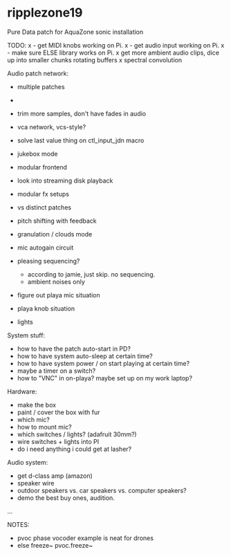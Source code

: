 # ripplezone19
Pure Data patch for AquaZone sonic installation

TODO:
x - get MIDI knobs working on Pi.
x - get audio input working on Pi.
x - make sure ELSE library works on Pi.
x get more ambient audio clips, dice up into smaller chunks
 rotating buffers
x spectral convolution

Audio patch network:
- multiple patches
- 
- trim more samples, don't have fades in audio

- vca network, vcs-style?
- solve last value thing on ctl_input_jdn macro
- jukebox mode
- modular frontend
- look into streaming disk playback
- modular fx setups
- vs distinct patches
- pitch shifting with feedback
- granulation / clouds mode
- mic autogain circuit
- pleasing sequencing?
	- according to jamie, just skip. no sequencing.
	- ambient noises only
- figure out playa mic situation
- playa knob situation
- lights

System stuff:
- how to have the patch auto-start in PD?
- how to have system auto-sleep at certain time?
- how to have system power / on start playing at certain time?
- maybe a timer on a switch?
- how to "VNC" in on-playa? maybe set up on my work laptop?

Hardware:
- make the box
- paint / cover the box with fur
- which mic?
- how to mount mic?
- which switches / lights? (adafruit 30mm?)
- wire switches + lights into PI
- do i need anything i could get at lasher?

Audio system:
- get d-class amp (amazon)
- speaker wire
- outdoor speakers vs. car speakers vs. computer speakers?
- demo the best buy ones, audition.

...

NOTES:
- pvoc phase vocoder example is neat for drones
- else
	freeze~
	pvoc.freeze~
